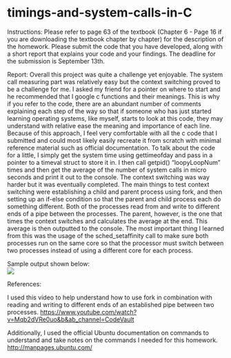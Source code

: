 # timings-and-system-calls-in-C
Instructions:
Please refer to page 63 of the textbook (Chapter 6 - Page 16 if you are downloading the textbook chapter by chapter) for the description of the homework.
Please submit the code that you have developed, along with a short report that explains your code and your findings.
The deadline for the submission is September 13th.

Report:
Overall this project was quite a challenge yet enjoyable. The system call measuring part was relatively easy but the context switching proved to be a challenge for me. I asked my friend for a pointer on where to start and he recommended that I google c functions and their meanings. This is why if you refer to the code, there are an abundant number of comments explaining each step of the way so that if someone who has just started learning operating systems, like myself, starts to look at this code, they may understand with relative ease the meaning and importance of each line.
Because of this approach, I feel very comfortable with all the c code that I submitted and could most likely easily recreate it from scratch with minimal reference material such as official documentation.
To talk about the code for a little, I simply get the system time using gettimeofday and pass in a pointer to a timeval struct to store it in. I then call getpid() “loopyLoopNum” times and then get the average of the number of system calls in micro seconds and print it out to the console.
The context switching was way harder but it was eventually completed. The main things to test context switching were establishing a child and parent process using fork, and then setting up an if-else condition so that the parent and child process each do something different. Both of the processes read from and write to different ends of a pipe between the processes. The parent, however, is the one that times the context switches and calculates the average at the end. This average is then outputted to the console. The most important thing I learned from this was the usage of the sched_setaffinity call to make sure both processes run on the same core so that the processor must switch between two processes instead of using a different core for each process.






Sample output shown below:<br/>
![](https://i.imgur.com/N35VEd0.png)

				 
References:

I used this video to help understand how to use fork in combination with reading and writing to different ends of an established pipe between two processes.
https://www.youtube.com/watch?v=Mqb2dVRe0uo&b&ab_channel=CodeVault

Additionally, I used the official Ubuntu documentation on commands to understand and take notes on the commands I needed for this homework.
http://manpages.ubuntu.com/
